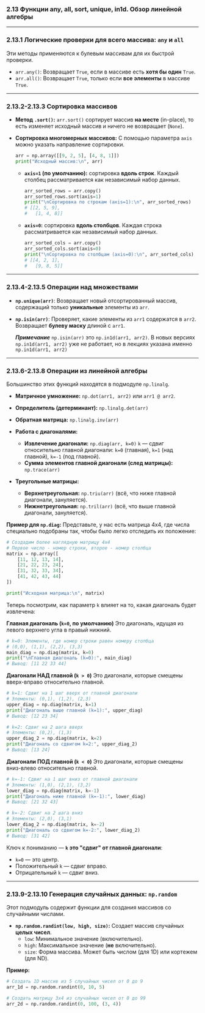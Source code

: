 ### 2.13 Функции any, all, sort, unique, in1d. Обзор линейной алгебры

---

### 2.13.1 Логические проверки для всего массива: `any` и `all`

Эти методы применяются к булевым массивам для их быстрой проверки.

*   `arr.any()`: Возвращает `True`, если в массиве есть **хотя бы один** `True`.
*   `arr.all()`: Возвращает `True`, только если **все элементы** в массиве `True`.

---

### 2.13.2-2.13.3 Сортировка массивов

*   **Метод `.sort()`:**
    `arr.sort()` сортирует массив **на месте** (in-place), то есть изменяет исходный массив и ничего не возвращает (`None`).

*   **Сортировка многомерных массивов:**
    С помощью параметра `axis` можно указать направление сортировки.
    ```python
    arr = np.array([[9, 2, 5], [4, 8, 1]])
    print("Исходный массив:\n", arr)
    ```
    *   **`axis=1` (по умолчанию):** сортировка **вдоль строк**. Каждый столбец рассматривается как независимый набор данных.
        ```python
        arr_sorted_rows = arr.copy()
        arr_sorted_rows.sort(axis=1)
        print("\nСортировка по строкам (axis=1):\n", arr_sorted_rows)
        # [[2, 5, 9], 
        #   [1, 4, 8]]
        ```
    *   **`axis=0`:** сортировка **вдоль столбцов**. Каждая строка рассматривается как независимый набор данных.
        ```python
        arr_sorted_cols = arr.copy()
        arr_sorted_cols.sort(axis=0)
        print("\nСортировка по столбцам (axis=0):\n", arr_sorted_cols)
        # [[4, 2, 1], 
        #   [9, 8, 5]]
        ```

---

### 2.13.4-2.13.5 Операции над множествами

*   **`np.unique(arr)`**: Возвращает новый отсортированный массив, содержащий только **уникальные** элементы из `arr`.

*   **`np.isin(arr)`**: Проверяет, какие элементы из `arr1` содержатся в `arr2`. Возвращает **булеву маску** длиной с `arr1`.

  
    ***Примечание*** `np.isin(arr)` это `np.in1d(arr1, arr2)`. В новых версиях `np.in1d(arr1, arr2)` уже не работает, но в лекциях указана именно `np.in1d(arr1, arr2)`

---

### 2.13.6-2.13.8 Операции из линейной алгебры

Большинство этих функций находятся в подмодуле `np.linalg`.

*   **Матричное умножение:** `np.dot(arr1, arr2)` или `arr1 @ arr2`.
*   **Определитель (детерминант):** `np.linalg.det(arr)`
*   **Обратная матрица:** `np.linalg.inv(arr)`

*   **Работа с диагоналями:**
    *   **Извлечение диагонали:** `np.diag(arr, k=0)`
        `k` — сдвиг относительно главной диагонали: `k=0` (главная), `k=1` (над главной), `k=-1` (под главной).
    *   **Сумма элементов главной диагонали (след матрицы):** `np.trace(arr)`

*   **Треугольные матрицы:**
    *   **Верхнетреугольная:** `np.triu(arr)` (всё, что ниже главной диагонали, зануляется).
    *   **Нижнетреугольная:** `np.tril(arr)` (всё, что выше главной диагонали, зануляется).

**Пример для `np.diag`:**
Представьте, у нас есть матрица 4x4, где числа специально подобраны так, чтобы было легко отследить их положение:

```python
# Создадим более наглядную матрицу 4x4
# Первое число - номер строки, второе - номер столбца
matrix = np.array([
    [11, 12, 13, 14],  
    [21, 22, 23, 24],  
    [31, 32, 33, 34],  
    [41, 42, 43, 44]   
])

print("Исходная матрица:\n", matrix)
```

Теперь посмотрим, как параметр `k` влияет на то, какая диагональ будет извлечена:

**Главная диагональ (`k=0`, по умолчанию)**
Это диагональ, идущая из левого верхнего угла в правый нижний.

```python
# k=0: Элементы, где номер строки равен номеру столбца
# (0,0), (1,1), (2,2), (3,3)
main_diag = np.diag(matrix, k=0)
print("\nГлавная диагональ (k=0):", main_diag)
# Вывод: [11 22 33 44]
```

**Диагонали НАД главной (`k > 0`)**
Это диагонали, которые смещены вверх-вправо относительно главной.

```python
# k=1: Сдвиг на 1 шаг вверх от главной диагонали
# Элементы: (0,1), (1,2), (2,3)
upper_diag = np.diag(matrix, k=1)
print("Диагональ выше главной (k=1):", upper_diag)
# Вывод: [12 23 34]

# k=2: Сдвиг на 2 шага вверх
# Элементы: (0,2), (1,3)
upper_diag_2 = np.diag(matrix, k=2)
print("Диагональ со сдвигом k=2:", upper_diag_2)
# Вывод: [13 24]
```

**Диагонали ПОД главной (`k < 0`)**
Это диагонали, которые смещены вниз-влево относительно главной.

```python
# k=-1: Сдвиг на 1 шаг вниз от главной диагонали
# Элементы: (1,0), (2,1), (3,2)
lower_diag = np.diag(matrix, k=-1)
print("Диагональ ниже главной (k=-1):", lower_diag)
# Вывод: [21 32 43]

# k=-2: Сдвиг на 2 шага вниз
# Элементы: (2,0), (3,1)
lower_diag_2 = np.diag(matrix, k=-2)
print("Диагональ со сдвигом k=-2:", lower_diag_2)
# Вывод: [31 42]
```

Ключ к пониманию — **`k` это "сдвиг" от главной диагонали**:
*   `k=0` — это центр.
*   Положительный `k` — сдвиг вправо.
*   Отрицательный `k` — сдвиг вниз.

---

### 2.13.9-2.13.10 Генерация случайных данных: `np.random`

Этот подмодуль содержит функции для создания массивов со случайными числами.

*   **`np.random.randint(low, high, size)`:**
    Создает массив случайных **целых чисел**.
    *   `low`: Минимальное значение (включительно).
    *   `high`: Максимальное значение (**не** включительно).
    *   `size`: Форма массива. Может быть числом (для 1D) или кортежем (для ND).

**Пример:**
```python
# Создать 1D массив из 5 случайных чисел от 0 до 9
arr_1d = np.random.randint(0, 10, 5)

# Создать матрицу 3x4 из случайных чисел от 0 до 99
arr_2d = np.random.randint(0, 100, (3, 4))
```

